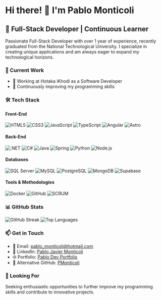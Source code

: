 # Hi there! 👋 I'm Pablo Monticoli

## 🚀 Full-Stack Developer | Continuous Learner

Passionate Full-Stack Developer with over 1 year of experience, recently graduated from the National Technological University. I specialize in creating unique applications and am always eager to expand my technological horizons.

### 🔧 Current Work
- 💼 Working at Hotaka iKhodi as a Software Developer
- 🌱 Continuously improving my programming skills

### 🛠️ Tech Stack

#### Front-End
![HTML5](https://img.shields.io/badge/-HTML5-E34F26?style=flat-square&logo=html5&logoColor=white)
![CSS3](https://img.shields.io/badge/-CSS3-1572B6?style=flat-square&logo=css3&logoColor=white)
![JavaScript](https://img.shields.io/badge/-JavaScript-F7DF1E?style=flat-square&logo=javascript&logoColor=black)
![TypeScript](https://img.shields.io/badge/-TypeScript-3178C6?style=flat-square&logo=typescript&logoColor=white)
![Angular](https://img.shields.io/badge/-Angular-DD0031?style=flat-square&logo=angular&logoColor=white)
![Astro](https://img.shields.io/badge/-Astro-FF5D01?style=flat-square&logo=astro&logoColor=white)

#### Back-End
![.NET](https://img.shields.io/badge/-.NET-512BD4?style=flat-square&logo=dotnet&logoColor=white)
![C#](https://img.shields.io/badge/-C%23-239120?style=flat-square&logo=csharp&logoColor=white)
![Java](https://img.shields.io/badge/-Java-007396?style=flat-square&logo=java&logoColor=white)
![Spring](https://img.shields.io/badge/-Spring-6DB33F?style=flat-square&logo=spring&logoColor=white)
![Python](https://img.shields.io/badge/-Python-3776AB?style=flat-square&logo=python&logoColor=white)
![Node.js](https://img.shields.io/badge/-Node.js-339933?style=flat-square&logo=nodedotjs&logoColor=white)

#### Databases
![SQL Server](https://img.shields.io/badge/-SQL%20Server-CC2927?style=flat-square&logo=microsoftsqlserver&logoColor=white)
![MySQL](https://img.shields.io/badge/-MySQL-4479A1?style=flat-square&logo=mysql&logoColor=white)
![PostgreSQL](https://img.shields.io/badge/-PostgreSQL-336791?style=flat-square&logo=postgresql&logoColor=white)
![MongoDB](https://img.shields.io/badge/-MongoDB-47A248?style=flat-square&logo=mongodb&logoColor=white)
![Supabase](https://img.shields.io/badge/-Supabase-3ECF8E?style=flat-square&logo=supabase&logoColor=white)

#### Tools & Methodologies
![Docker](https://img.shields.io/badge/-Docker-2496ED?style=flat-square&logo=docker&logoColor=white)
![GitHub](https://img.shields.io/badge/-GitHub-181717?style=flat-square&logo=github&logoColor=white)
![SCRUM](https://img.shields.io/badge/-SCRUM-6CB33E?style=flat-square&logo=jira&logoColor=white)

### 📊 GitHub Stats
![GitHub Streak](https://github-readme-streak-stats.herokuapp.com?user=PJMonticoli&theme=dark&locale=es)
![Top Languages](https://github-readme-stats.vercel.app/api/top-langs/?username=PJMonticoli&layout=compact&theme=dark)

### 📫 Get in Touch
- 📧 Email: pablo_monticoli@hotmail.com
- 💼 LinkedIn: [Pablo Javier Monticoli](https://www.linkedin.com/in/pablo-javier-mont%C3%ADcoli-b69733248/)
- 🌐 Portfolio: [Pablo Dev Portfolio](https://pablodevportfolio.netlify.app/)
- 🔗 Alternative GitHub: [PMonticoli](https://github.com/PMonticoli)

### 🎯 Looking For
Seeking enthusiastic opportunities to further improve my programming skills and contribute to innovative projects.
